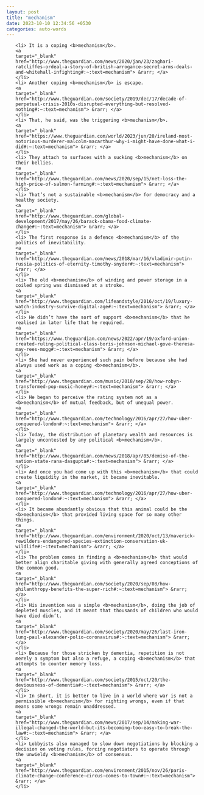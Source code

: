 ```yaml
---
layout: post
title: "mechanism"
date: 2023-10-10 12:34:56 +0530
categories: auto-words
---
```

<ol>

    <li> It is a coping <b>mechanism</b>.
    <a 
    target="_blank" 
    href="http://www.theguardian.com/news/2020/jan/23/zaghari-ratcliffes-ordeal-a-story-of-british-arrogance-secret-arms-deals-and-whitehall-infighting#:~:text=mechanism"> &rarr; </a>
    </li>
    <li> Another coping <b>mechanism</b> is escape.
    <a 
    target="_blank" 
    href="http://www.theguardian.com/society/2019/dec/17/decade-of-perpetual-crisis-2010s-disrupted-everything-but-resolved-nothing#:~:text=mechanism"> &rarr; </a>
    </li>
    <li> That, he said, was the triggering <b>mechanism</b>.
    <a 
    target="_blank" 
    href="https://www.theguardian.com/world/2023/jun/20/ireland-most-notorious-murderer-malcolm-macarthur-why-i-might-have-done-what-i-did#:~:text=mechanism"> &rarr; </a>
    </li>
    <li> They attach to surfaces with a sucking <b>mechanism</b> on their bellies.
    <a 
    target="_blank" 
    href="http://www.theguardian.com/news/2020/sep/15/net-loss-the-high-price-of-salmon-farming#:~:text=mechanism"> &rarr; </a>
    </li>
    <li> That’s not a sustainable <b>mechanism</b> for democracy and a healthy society.
    <a 
    target="_blank" 
    href="http://www.theguardian.com/global-development/2017/may/26/barack-obama-food-climate-change#:~:text=mechanism"> &rarr; </a>
    </li>
    <li> The first response is a defence <b>mechanism</b> of the politics of inevitability.
    <a 
    target="_blank" 
    href="http://www.theguardian.com/news/2018/mar/16/vladimir-putin-russia-politics-of-eternity-timothy-snyder#:~:text=mechanism"> &rarr; </a>
    </li>
    <li> The old <b>mechanism</b> of winding and power storage in a coiled spring was dismissed at a stroke.
    <a 
    target="_blank" 
    href="http://www.theguardian.com/lifeandstyle/2016/oct/19/luxury-watch-industry-survive-digital-age#:~:text=mechanism"> &rarr; </a>
    </li>
    <li> He didn’t have the sort of support <b>mechanism</b> that he realised in later life that he required.
    <a 
    target="_blank" 
    href="https://www.theguardian.com/news/2022/apr/19/oxford-union-created-ruling-political-class-boris-johnson-michael-gove-theresa-may-rees-mogg#:~:text=mechanism"> &rarr; </a>
    </li>
    <li> She had never experienced such pain before because she had always used work as a coping <b>mechanism</b>.
    <a 
    target="_blank" 
    href="http://www.theguardian.com/music/2018/sep/28/how-robyn-transformed-pop-music-honey#:~:text=mechanism"> &rarr; </a>
    </li>
    <li> He began to perceive the rating system not as a <b>mechanism</b> of mutual feedback, but of unequal power.
    <a 
    target="_blank" 
    href="http://www.theguardian.com/technology/2016/apr/27/how-uber-conquered-london#:~:text=mechanism"> &rarr; </a>
    </li>
    <li> Today, the distribution of planetary wealth and resources is largely uncontested by any political <b>mechanism</b>.
    <a 
    target="_blank" 
    href="http://www.theguardian.com/news/2018/apr/05/demise-of-the-nation-state-rana-dasgupta#:~:text=mechanism"> &rarr; </a>
    </li>
    <li> And once you had come up with this <b>mechanism</b> that could create liquidity in the market, it became inevitable.
    <a 
    target="_blank" 
    href="http://www.theguardian.com/technology/2016/apr/27/how-uber-conquered-london#:~:text=mechanism"> &rarr; </a>
    </li>
    <li> It became abundantly obvious that this animal could be the <b>mechanism</b> that provided living space for so many other things.
    <a 
    target="_blank" 
    href="http://www.theguardian.com/environment/2020/oct/13/maverick-rewilders-endangered-species-extinction-conservation-uk-wildlife#:~:text=mechanism"> &rarr; </a>
    </li>
    <li> The problem comes in finding a <b>mechanism</b> that would better align charitable giving with generally agreed conceptions of the common good.
    <a 
    target="_blank" 
    href="http://www.theguardian.com/society/2020/sep/08/how-philanthropy-benefits-the-super-rich#:~:text=mechanism"> &rarr; </a>
    </li>
    <li> His invention was a simple <b>mechanism</b>, doing the job of depleted muscles, and it meant that thousands of children who would have died didn’t.
    <a 
    target="_blank" 
    href="http://www.theguardian.com/society/2020/may/26/last-iron-lung-paul-alexander-polio-coronavirus#:~:text=mechanism"> &rarr; </a>
    </li>
    <li> Because for those stricken by dementia, repetition is not merely a symptom but also a refuge, a coping <b>mechanism</b> that attempts to counter memory loss.
    <a 
    target="_blank" 
    href="http://www.theguardian.com/society/2015/oct/20/the-deviousness-of-dementia#:~:text=mechanism"> &rarr; </a>
    </li>
    <li> In short, it is better to live in a world where war is not a permissible <b>mechanism</b> for righting wrongs, even if that means some wrongs remain unaddressed.
    <a 
    target="_blank" 
    href="http://www.theguardian.com/news/2017/sep/14/making-war-illegal-changed-the-world-but-its-becoming-too-easy-to-break-the-law#:~:text=mechanism"> &rarr; </a>
    </li>
    <li> Lobbyists also managed to slow down negotiations by blocking a decision on voting rules, forcing negotiators to operate through the unwieldy <b>mechanism</b> of consensus.
    <a 
    target="_blank" 
    href="http://www.theguardian.com/environment/2015/nov/26/paris-climate-change-conference-circus-comes-to-town#:~:text=mechanism"> &rarr; </a>
    </li>